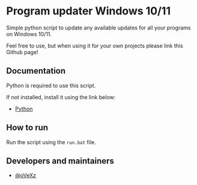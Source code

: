 # Program updater Windows 10/11

Simple python script to update any available updates for all your programs on Windows 10/11.

Feel free to use, but when using it for your own projects please link this Github page!


## Documentation

Python is required to use this script.

If not installed, install it using the link below:

- [Python](https://www.python.org/ftp/python/3.11.2/python-3.11.2-amd64.exe)


## How to run

Run the script using the `run.bat` file.


## Developers and maintainers

- [@oVeXz](https://github.com/oVeXz)
